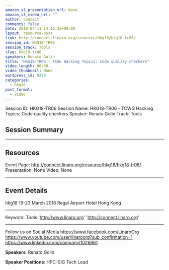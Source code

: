 ```yaml
---
amazon_s3_presentation_url: None
amazon_s3_video_url: ""
author: connect
comments: false
date: 2018-04-11 14:16:35+00:00
layout: resource-post
link: http://connect.linaro.org/resource/hkg18/hkg18-tr06/
session_id: HKG18-TR06
session_track: Tools
slug: hkg18-tr06
speakers: Renato Golin
title: "HKG18-TR06 - TCWG Hacking Topics: Code quality checkers"
video_length: 00:00
video_thumbnail: None
wordpress_id: 9298
categories:
  - hkg18
post_format:
  - Video
---
```


Session ID: HKG18-TR06
Session Name: HKG18-TR06 - TCWG Hacking Topics: Code quality checkers
Speaker: Renato Golin
Track: Tools

## Session Summary

---

## Resources

Event Page: http://connect.linaro.org/resource/hkg18/hkg18-tr06/
Presentation: None
Video: None

---

## Event Details

hkg18
19-23 March 2018
Regal Airport Hotel Hong Kong

---

Keyword: Tools
'http://www.linaro.org'
'http://connect.linaro.org'

---

Follow us on Social Media
https://www.facebook.com/LinaroOrg
https://www.youtube.com/user/linaroorg?sub_confirmation=1
https://www.linkedin.com/company/1026961

**Speakers**: Renato Golin

**Speaker Positions**: HPC-SIG Tech Lead
